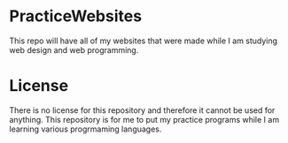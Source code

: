 # PracticeWebsites
This repo will have all of my websites that were made while I am studying web design and web programming. 
# License
There is no license for this repository and therefore it cannot be used for anything. This repository is for me to put my practice programs while I am learning various progrmaming languages.
